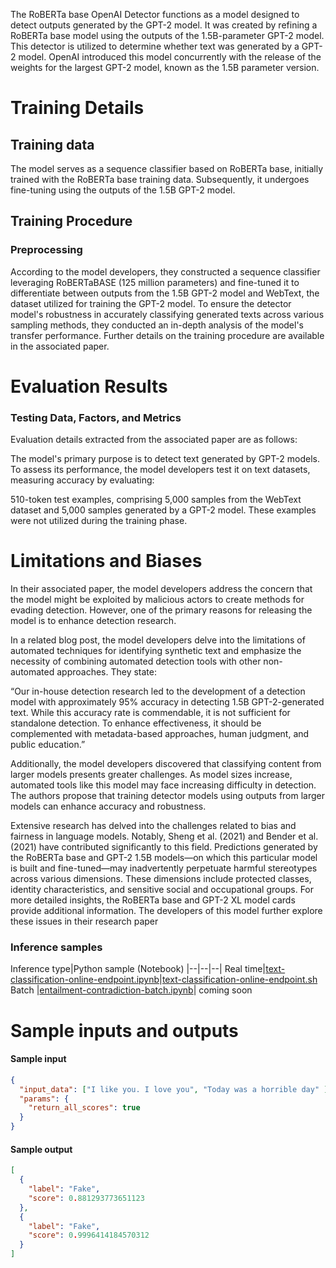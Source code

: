 The RoBERTa base OpenAI Detector functions as a model designed to detect outputs generated by the GPT-2 model. It was created by refining a RoBERTa base model using the outputs of the 1.5B-parameter GPT-2 model. This detector is utilized to determine whether text was generated by a GPT-2 model. OpenAI introduced this model concurrently with the release of the weights for the largest GPT-2 model, known as the 1.5B parameter version.

# Training Details

## Training data

The model serves as a sequence classifier based on RoBERTa base, initially trained with the RoBERTa base training data. Subsequently, it undergoes fine-tuning using the outputs of the 1.5B GPT-2 model.

## Training Procedure

### Preprocessing

According to the model developers, they constructed a sequence classifier leveraging RoBERTaBASE (125 million parameters) and fine-tuned it to differentiate between outputs from the 1.5B GPT-2 model and WebText, the dataset utilized for training the GPT-2 model. To ensure the detector model's robustness in accurately classifying generated texts across various sampling methods, they conducted an in-depth analysis of the model's transfer performance. Further details on the training procedure are available in the associated paper.

# Evaluation Results

### Testing Data, Factors, and Metrics
Evaluation details extracted from the associated paper are as follows:

The model's primary purpose is to detect text generated by GPT-2 models. To assess its performance, the model developers test it on text datasets, measuring accuracy by evaluating:

510-token test examples, comprising 5,000 samples from the WebText dataset and 5,000 samples generated by a GPT-2 model. These examples were not utilized during the training phase.

# Limitations and Biases
In their associated paper, the model developers address the concern that the model might be exploited by malicious actors to create methods for evading detection. However, one of the primary reasons for releasing the model is to enhance detection research.

In a related blog post, the model developers delve into the limitations of automated techniques for identifying synthetic text and emphasize the necessity of combining automated detection tools with other non-automated approaches. They state:

“Our in-house detection research led to the development of a detection model with approximately 95% accuracy in detecting 1.5B GPT-2-generated text. While this accuracy rate is commendable, it is not sufficient for standalone detection. To enhance effectiveness, it should be complemented with metadata-based approaches, human judgment, and public education.”

Additionally, the model developers discovered that classifying content from larger models presents greater challenges. As model sizes increase, automated tools like this model may face increasing difficulty in detection. The authors propose that training detector models using outputs from larger models can enhance accuracy and robustness.

Extensive research has delved into the challenges related to bias and fairness in language models. Notably, Sheng et al. (2021) and Bender et al. (2021) have contributed significantly to this field. Predictions generated by the RoBERTa base and GPT-2 1.5B models—on which this particular model is built and fine-tuned—may inadvertently perpetuate harmful stereotypes across various dimensions. These dimensions include protected classes, identity characteristics, and sensitive social and occupational groups. For more detailed insights, the RoBERTa base and GPT-2 XL model cards provide additional information. The developers of this model further explore these issues in their research paper

### Inference samples

Inference type|Python sample (Notebook)
|--|--|--|
Real time|<a href="https://aka.ms/azureml-infer-online-sdk-text-classification" target="_blank">text-classification-online-endpoint.ipynb</a>|<a href="https://aka.ms/azureml-infer-online-cli-text-classification" target="_blank">text-classification-online-endpoint.sh</a>
Batch |<a href="https://aka.ms/azureml-infer-batch-sdk-text-classification" target="_blank">entailment-contradiction-batch.ipynb</a>| coming soon

# Sample inputs and outputs

#### Sample input
```json
{ 
  "input_data": ["I like you. I love you", "Today was a horrible day" ], 
  "params": { 
    "return_all_scores": true 
  } 
} 
```

#### Sample output
```json
[
  {
    "label": "Fake",
    "score": 0.881293773651123
  },
  {
    "label": "Fake",
    "score": 0.9996414184570312
  }
] 
```
